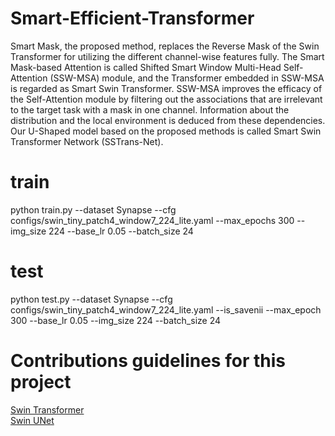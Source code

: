 # Smart-Efficient-Transformer
Smart Mask, the proposed method, replaces the Reverse Mask of the Swin Transformer for utilizing the different channel-wise features fully. The Smart Mask-based Attention is called Shifted Smart Window Multi-Head Self-Attention (SSW-MSA) module, and the Transformer embedded in SSW-MSA is regarded as Smart Swin Transformer. SSW-MSA improves the efficacy of the Self-Attention module by filtering out the associations that are irrelevant to the target task with a mask in one channel. Information about the distribution and the local environment is deduced from these dependencies. Our U-Shaped model based on the proposed methods is called Smart Swin Transformer Network (SSTrans-Net). <br />
# train
python train.py --dataset Synapse --cfg configs/swin_tiny_patch4_window7_224_lite.yaml --max_epochs 300 --img_size 224 --base_lr 0.05 --batch_size 24 <br />
# test
python test.py --dataset Synapse --cfg configs/swin_tiny_patch4_window7_224_lite.yaml --is_savenii --max_epoch 300 --base_lr 0.05 --img_size 224 --batch_size 24 <br />
# Contributions guidelines for this project 
[Swin Transformer](https://github.com/microsoft/Swin-Transformer) <br />
[Swin UNet](https://github.com/HuCaoFighting/Swin-Unet) <br />
